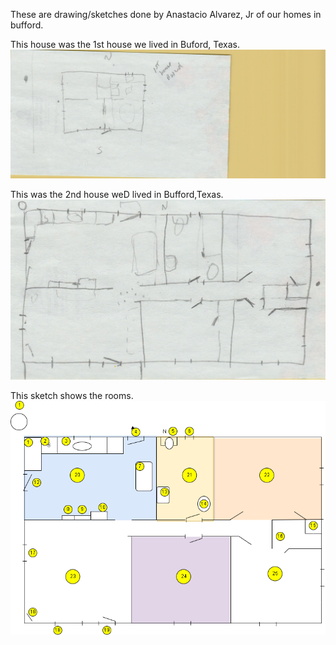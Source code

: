 These are drawing/sketches done by Anastacio Alvarez, Jr of our homes in bufford.

This house was the 1st house we lived in Buford, Texas.
![first house](./Drawing_FirstHouseBufford_handdrawn.jpg)

This was the 2nd house weD lived in Bufford,Texas. 
![2nd_house](./Drawing_BuffordHowse_Handdrawn.jpg)

This sketch shows the rooms.
![2nd_house](./BuffordHouse.drawio.png)
